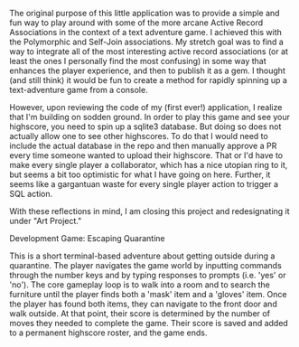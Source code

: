 The original purpose of this little application was to provide a simple and fun way to play around with some of the more arcane Active Record Associations in the context of a text adventure game. I achieved this with the Polymorphic and Self-Join associations. My stretch goal was to find a way to integrate all of the most interesting active record associations (or at least the ones I personally find the most confusing) in some way that enhances the player experience, and then to publish it as a gem. I thought (and still think) it would be fun to create a method for rapidly spinning up a text-adventure game from a console.  

However, upon reviewing the code of my (first ever!) application, I realize that I'm building on sodden ground. In order to play this game and see your highscore, you need to spin up a sqlite3 database. But doing so does not actually allow one to see other highscores. To do that I would need to include the actual database in the repo and then manually approve a PR every time someone wanted to upload their highscore. That or I'd have to make every single player a collaborator, which has a nice utopian ring to it, but seems a bit too optimistic for what I have going on here. Further, it seems like a gargantuan waste for every single player action to trigger a SQL action. 

With these reflections in mind, I am closing this project and redesignating it under "Art Project." 

Development Game: Escaping Quarantine

This is a short terminal-based adventure about getting outside during a quarantine. The player navigates the game world by inputting commands through the number keys and by typing responses to prompts (i.e. 'yes' or 'no'). The core gameplay loop is to walk into a room and to search the furniture until the player finds both a 'mask' item and a 'gloves' item. Once the player has found both items, they can navigate to the front door and walk outside. At that point, their score is determined by the number of moves they needed to complete the game. Their score is saved and added to a permanent highscore roster, and the game ends.


